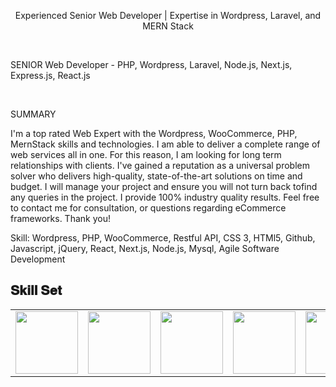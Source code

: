<p align="center">
Experienced Senior Web Developer | Expertise in Wordpress, Laravel, and MERN Stack
</p>
<br />
<p>SENIOR Web Developer - PHP, Wordpress, Laravel, Node.js, Next.js, Express.js, React.js </p>
<br>
<p>
SUMMARY

I'm a top rated Web Expert with the Wordpress, WooCommerce, PHP, MernStack skills and technologies. I am able to deliver a complete range of web services all in one. For this reason, I am looking for long term relationships with clients. I've gained a reputation as a universal problem solver who delivers high-quality, state-of-the-art solutions on time and budget.
I will manage your project and ensure you will not turn back tofind any queries in the project. I provide 100% industry quality results. Feel free to contact me for consultation, or questions regarding eCommerce frameworks. Thank you!

Skill:
Wordpress, PHP, WooCommerce, Restful API, CSS 3, HTMl5, Github, Javascript, jQuery, React, Next.js, Node.js, Mysql, Agile Software Development
</p>
<h2 font-weight="bold">𝐒𝐤𝐢𝐥𝐥 𝐒𝐞𝐭</h2>
<table>
  <tr>
    <td>
      <img src="https://cdn.jsdelivr.net/gh/devicons/devicon/icons/php/php-original.svg" width="100"/>
    </td>
    <td>
      <img src="https://cdn.jsdelivr.net/gh/devicons/devicon/icons/wordpress/wordpress-original.svg" width="100"/>
    </td>
    <td>
      <img src="https://cdn.jsdelivr.net/gh/devicons/devicon/icons/laravel/laravel-plain.svg" width="100"/>
    </td>
    <td>
      <img src="https://cdn.jsdelivr.net/gh/devicons/devicon/icons/nodejs/nodejs-original.svg" width="100"/>
    </td>
    <td>
        <img src="https://cdn.jsdelivr.net/gh/devicons/devicon/icons/react/react-original.svg" width="100" />
    </td>
    <td>
      <img src="https://cdn.jsdelivr.net/gh/devicons/devicon/icons/html5/html5-original.svg" width="100" />
    </td>
    <td>
      <img src="https://cdn.jsdelivr.net/gh/devicons/devicon/icons/css3/css3-original.svg" width="100" />
    </td>
    <td>
      <img src="https://cdn.jsdelivr.net/gh/devicons/devicon/icons/javascript/javascript-original.svg" width="100"/>
    </td>
    <td>
        <img src="https://cdn.jsdelivr.net/gh/devicons/devicon/icons/docker/docker-original.svg" width="100"/>
    </td>
    <td>
        <img src="https://cdn.jsdelivr.net/gh/devicons/devicon/icons/github/github-original.svg"  width="100"/>
    </td>
    <td>
      <img src="https://cdn.jsdelivr.net/gh/devicons/devicon/icons/bitbucket/bitbucket-original.svg" width="100"/>
    </td>
    <td>
      <img src="https://cdn.jsdelivr.net/gh/devicons/devicon/icons/opencv/opencv-original.svg" width="100"/>
    </td>
    <td>
       <img src="https://cdn.jsdelivr.net/gh/devicons/devicon/icons/python/python-original.svg" width="100"/>
    </td>
    <td>
      <img src="https://cdn.jsdelivr.net/gh/devicons/devicon/icons/tensorflow/tensorflow-original.svg" width="100"/>
    </td>
  </tr>
  
</table>
<br/>
